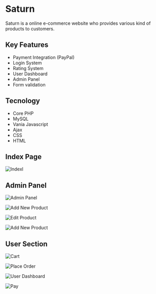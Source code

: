 # Saturn

Saturn is a online e-commerce website who provides various kind of products to customers.

## Key Features

- Payment Integration (PayPal)
- Login System
- Rating System
- User Dashboard
- Admin Panel
- Form validation

## Tecnology

- Core PHP
- MySQL
- Vania Javascript
- Ajax
- CSS
- HTML
## Index Page

![Indexl](public/asset/screenshort/index.png?raw=true 'Title')

## Admin Panel

![Admin Panel](public/asset/screenshort/admin.png?raw=true 'Title')

![Add New Product](public/asset/screenshort/add_new_product.png?raw=true 'Title')

![Edit Product](public/asset/screenshort/edit_product.png?raw=true 'Title')

![Add New Product](public/asset/screenshort/add_new_product.png?raw=true 'Title')

## User Section

![Cart](public/asset/screenshort/cart.png?raw=true 'Title')

![Place Order](public/asset/screenshort/pay_now.png?raw=true 'Title')

![User Dashboard](public/asset/screenshort/user_dashboard.png?raw=true 'Title')

![Pay](public/asset/screenshort/pay.png?raw=true 'Title')

